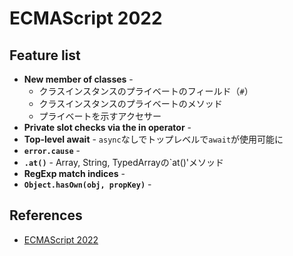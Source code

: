 # ECMAScript 2022

## Feature list
- **New member of classes** - 
  - クラスインスタンスのプライベートのフィールド（`#`）
  - クラスインスタンスのプライベートのメソッド
  - プライベートを示すアクセサー
- **Private slot checks via the in operator** - 
- **Top-level await** - `async`なしでトップレベルで`await`が使用可能に
- **`error.cause`** - 
- **`.at()`** - Array, String, TypedArrayの`at()'メソッド
- **RegExp match indices** - 
- **`Object.hasOwn(obj, propKey)`** - 

## References
- [ECMAScript 2022](https://2ality.com/2022/06/ecmascript-2022.html)

